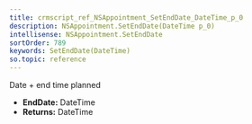 ```yaml
---
title: crmscript_ref_NSAppointment_SetEndDate_DateTime_p_0
description: NSAppointment.SetEndDate(DateTime p_0)
intellisense: NSAppointment.SetEndDate
sortOrder: 789
keywords: SetEndDate(DateTime)
so.topic: reference
---
```



Date + end time planned



* **EndDate:** DateTime
* **Returns:** DateTime


